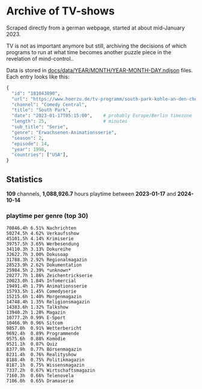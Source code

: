 # Archive of TV-shows

Scraped directly from a german webpage, started at about mid-January 2023.

TV is not as important anymore but still, archiving the decisions of which programs to run at what time
becomes another puzzle piece in the revelation of mind-control.. 

Data is stored in [docs/data/YEAR/MONTH/YEAR-MONTH-DAY.ndjson](docs/data/) files. 
Each entry looks like this:

```python
{
  "id": "181043890", 
  "url": "https://www.hoerzu.de/tv-programm/south-park-kohle-an-den-chefkoch/bid_181043890/", 
  "channel": "Comedy Central", 
  "title": "South Park", 
  "date": "2023-01-17T05:15:00",    # probably Europe/Berlin timezone 
  "length": 25,                     # minutes 
  "sub_title": "Serie", 
  "genre": "Erwachsenen-Animationsserie", 
  "season": 2, 
  "episode": 14, 
  "year": 1998, 
  "countries": ["USA"],
}
```

## Statistics

**109** channels, **1,088,926.7** hours playtime between **2023-01-17** and **2024-10-14**


### playtime per genre (top 30)

    70846.4h 6.51% Nachrichten
    50274.5h 4.62% Verkaufsshow
    45101.5h 4.14% Krimiserie
    39757.5h 3.65% Werbesendung
    34110.3h 3.13% Dokureihe
    32622.7h 3.00% Dokusoap
    31788.3h 2.92% Regionalmagazin
    28523.9h 2.62% Dokumentation
    25984.5h 2.39% *unknown*
    20277.7h 1.86% Zeichentrickserie
    20023.0h 1.84% Infomercial
    19491.4h 1.79% Animationsserie
    15793.5h 1.45% Comedyserie
    15215.6h 1.40% Morgenmagazin
    14748.4h 1.35% Religionsmagazin
    14383.6h 1.32% Talkshow
    13940.2h 1.28% Magazin
    10777.2h 0.99% E-Sport
    10466.9h 0.96% Sitcom
    9857.0h  0.91% Wetterbericht
    9692.4h  0.89% Programmende
    9575.6h  0.88% Komödie
    9521.1h  0.87% Quiz
    8377.9h  0.77% Börsenmagazin
    8231.4h  0.76% Realityshow
    8188.4h  0.75% Politikmagazin
    8187.1h  0.75% Wissensmagazin
    7337.2h  0.67% Wirtschaftsmagazin
    7160.3h  0.66% Telenovela
    7106.0h  0.65% Dramaserie
